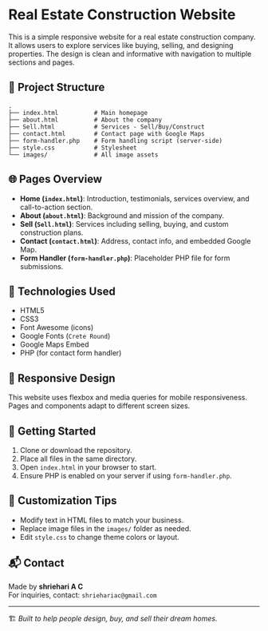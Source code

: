 # Real Estate Construction Website

This is a simple responsive website for a real estate construction company. It allows users to explore services like buying, selling, and designing properties. The design is clean and informative with navigation to multiple sections and pages.

## 📁 Project Structure

```
.
├── index.html          # Main homepage
├── about.html          # About the company
├── Sell.html           # Services - Sell/Buy/Construct
├── contact.html        # Contact page with Google Maps
├── form-handler.php    # Form handling script (server-side)
├── style.css           # Stylesheet
└── images/             # All image assets
```

## 🌐 Pages Overview

- **Home (`index.html`)**: Introduction, testimonials, services overview, and call-to-action section.
- **About (`about.html`)**: Background and mission of the company.
- **Sell (`Sell.html`)**: Services including selling, buying, and custom construction plans.
- **Contact (`contact.html`)**: Address, contact info, and embedded Google Map.
- **Form Handler (`form-handler.php`)**: Placeholder PHP file for form submissions.

## 🎨 Technologies Used

- HTML5
- CSS3
- Font Awesome (icons)
- Google Fonts (`Crete Round`)
- Google Maps Embed
- PHP (for contact form handler)

## 📱 Responsive Design

This website uses flexbox and media queries for mobile responsiveness. Pages and components adapt to different screen sizes.

## 🚀 Getting Started

1. Clone or download the repository.
2. Place all files in the same directory.
3. Open `index.html` in your browser to start.
4. Ensure PHP is enabled on your server if using `form-handler.php`.

## 🔧 Customization Tips

- Modify text in HTML files to match your business.
- Replace image files in the `images/` folder as needed.
- Edit `style.css` to change theme colors or layout.

## 📬 Contact

Made by **shriehari A C**  
For inquiries, contact: `shriehariac@gmail.com`

---

🏗️ *Built to help people design, buy, and sell their dream homes.*
